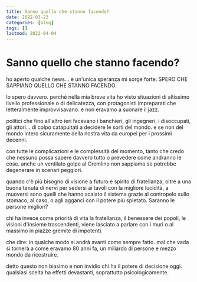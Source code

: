 ```yaml
---
title: Sanno quello che stanno facendo?
date: 2022-03-23
categories: [blog]
tags: []
lastmod: 2022-04-04
---
```

# Sanno quello che stanno facendo?
ho aperto qualche news... e un'unica speranza mi sorge forte: SPERO CHE SAPPIANO QUELLO CHE STANNO FACENDO.

lo spero davvero. perché nella mia breve vita ho visto situazioni di altissimo livello professionale o di delicatezza, con protagonisti impreparati che letteralmente improvvisavano. e non eravamo a suonare il jazz.

politici che fino all'altro ieri facevano i banchieri, gli ingegneri, i disoccupati, gli attori... di colpo catapultati a decidere le sorti del mondo. e se non del mondo intero sicuramente della nostra vita da europei per i prossimi decenni.

con tutte le complicazioni e le complessità del momento, tanto che credo che nessuno possa sapere davvero tutto o prevedere come andranno le cose. anche un ventilato golpe al Cremlino non sappiamo se potrebbe degenerare in scenari peggiori.

quando c'è più bisogno di visione a futuro e spirito di fratellanza, oltre a una buona tenuta di nervi per sedersi ai tavoli con la migliore lucidità, a muoversi sono quelli che hanno scalato il sistema grazie al contropelo sullo stomaco, al caso, o agli agganci con il potere più spietato. Saranno le persone migliori?

chi ha invece come priorità di vita la fratellanza, il benessere dei popoli, le visioni d'insieme trascendenti, viene lasciato a parlare con i muri o al massimo in piazze gremite di impotenti.

che dire: in qualche modo si andrà avanti come sempre fatto. mal che vada si tornerà a come eravamo 80 anni fa, un miliardo di persone e mezzo mondo da ricostruire.

detto questo non biasimo e non invidio chi ha il potere di decisione oggi. qualsiasi scelta ha effetti devastanti, soprattutto psicologicamente.
